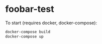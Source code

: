 # foobar-test

To start (requires docker, docker-compose):
```bash
docker-compose build
docker-compose up
```
